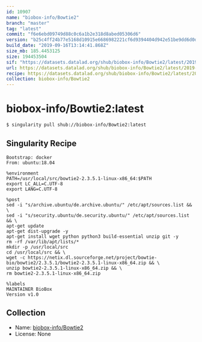```yaml
---
id: 10907
name: "biobox-info/Bowtie2"
branch: "master"
tag: "latest"
commit: "f6e6ebd09749d88c0c6a1b2e318d8abed05306d6"
version: "b25c4ff24b77e5168d10915e6686982221cf6d9394404d942e51be9dd6d0db18"
build_date: "2019-09-16T13:14:41.868Z"
size_mb: 185.4453125
size: 194453504
sif: "https://datasets.datalad.org/shub/biobox-info/Bowtie2/latest/2019-09-16-f6e6ebd0-b25c4ff2/b25c4ff24b77e5168d10915e6686982221cf6d9394404d942e51be9dd6d0db18.sif"
url: https://datasets.datalad.org/shub/biobox-info/Bowtie2/latest/2019-09-16-f6e6ebd0-b25c4ff2/
recipe: https://datasets.datalad.org/shub/biobox-info/Bowtie2/latest/2019-09-16-f6e6ebd0-b25c4ff2/Singularity
collection: biobox-info/Bowtie2
---
```


# biobox-info/Bowtie2:latest

```bash
$ singularity pull shub://biobox-info/Bowtie2:latest
```

## Singularity Recipe

```singularity
Bootstrap: docker
From: ubuntu:18.04

%environment
PATH=/usr/local/src/bowtie2-2.3.5.1-linux-x86_64:$PATH
export LC_ALL=C.UTF-8
export LANG=C.UTF-8

%post
sed -i "s/archive.ubuntu/de.archive.ubuntu/" /etc/apt/sources.list && \
sed -i "s/security.ubuntu/de.security.ubuntu/" /etc/apt/sources.list && \
apt-get update
apt-get dist-upgrade -y 
apt-get install wget python python3 build-essential unzip git -y 
rm -rf /var/lib/apt/lists/*
mkdir -p /usr/local/src
cd /usr/local/src && \
wget -c https://netix.dl.sourceforge.net/project/bowtie-bio/bowtie2/2.3.5.1/bowtie2-2.3.5.1-linux-x86_64.zip && \
unzip bowtie2-2.3.5.1-linux-x86_64.zip && \
rm bowtie2-2.3.5.1-linux-x86_64.zip

%labels
MAINTAINER BioBox
Version v1.0
```

## Collection

 - Name: [biobox-info/Bowtie2](https://github.com/biobox-info/Bowtie2)
 - License: None

